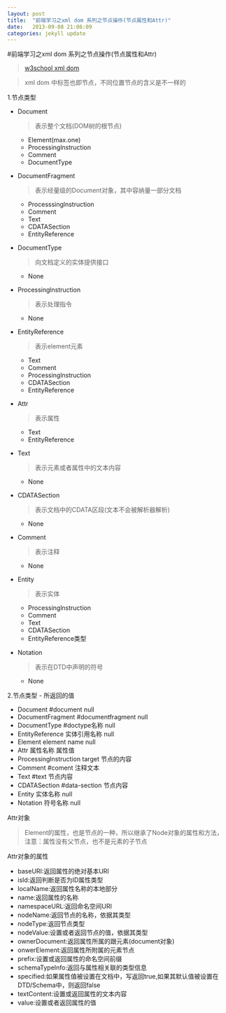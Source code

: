 ```yaml
---
layout: post
title:  "前端学习之xml dom 系列之节点操作(节点属性和Attr)"
date:   2013-09-08 21:06:09
categories: jekyll update
---
```

#前端学习之xml dom 系列之节点操作(节点属性和Attr)
>[w3school xml dom](http://www.w3school.com.cn/xmldom/index.asp) 

>xml dom 中标签也即节点，不同位置节点的含义是不一样的

1.节点类型

- Document
  >表示整个文档(DOM树的根节点)
  * Element(max.one)
  * Processinglnstruction
  * Comment
  * DocumentType

- DocumentFragment
  >表示经量级的Document对象，其中容纳量一部分文档
  * Processsinglnstruction
  * Comment
  * Text
  * CDATASection
  * EntityReference

- DocumentType
  > 向文档定义的实体提供接口
  * None

- Processinglnstruction
  > 表示处理指令
  * None

- EntityReference
  > 表示element元素
  * Text
  * Comment
  * Processinglnstruction
  * CDATASection
  * EntityReference

- Attr
  > 表示属性
  * Text
  * EntityReference

- Text
  > 表示元素或者属性中的文本内容
  * None

- CDATASection
  > 表示文档中的CDATA区段(文本不会被解析器解析)
  * None

- Comment
  > 表示注释
  * None

- Entity
  > 表示实体
  * Processinglnstruction
  * Comment
  * Text
  * CDATASection
  * EntityReference类型

- Notation
  > 表示在DTD中声明的符号
  * None

2.节点类型 - 所返回的值
 
- Document	#document	null
- DocumentFragment	#documentfragment	null
- DocumentType	#doctype名称	null
- EntityReference	实体引用名称	null
- Element	element name	null
- Attr	属性名称	属性值
- Processinglnstruction	target	节点的内容
- Comment	#coment	注释文本
- Text	#text	节点内容
- CDATASection	#data-section	节点内容
- Entity	实体名称	null
- Notation	符号名称	null

Attr对象
> Element的属性，也是节点的一种，所以继承了Node对象的属性和方法，注意：属性没有父节点，也不是元素的子节点

Attr对象的属性

* baseURI:返回属性的绝对基本URI
* isId:返回判断是否为ID属性类型
* localName:返回属性名称的本地部分
* name:返回属性的名称
* namespaceURL:返回命名空间URI
* nodeName:返回节点的名称，依据其类型
* nodeType:返回节点类型
* nodeValue:设置或者返回节点的值，依据其类型
* ownerDocument:返回属性所属的跟元素(document对象)
* onwerElement:返回属性所附属的元素节点
* prefix:设置或返回属性的命名空间前缀
* schemaTypeInfo:返回与属性相关联的类型信息
* specified:如果属性值被设置在文档中，写返回true,如果其默认值被设置在DTD/Schema中，则返回false
* textContent:设置或返回属性的文本内容
* value:设置或者返回属性的值
